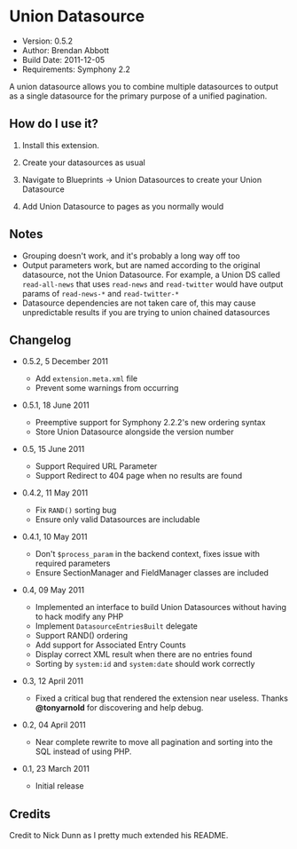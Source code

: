# Union Datasource

* Version: 0.5.2
* Author: Brendan Abbott
* Build Date: 2011-12-05
* Requirements: Symphony 2.2

A union datasource allows you to combine multiple datasources to output as a single datasource for the primary purpose of a unified pagination.

## How do I use it?

1. Install this extension.

2. Create your datasources as usual

3. Navigate to Blueprints -> Union Datasources to create your Union Datasource

4. Add Union Datasource to pages as you normally would

## Notes

* Grouping doesn't work, and it's probably a long way off too
* Output parameters work, but are named according to the original datasource,
not the Union Datasource. For example, a Union DS called `read-all-news` that
uses `read-news` and `read-twitter` would have output params of `read-news-*`
and `read-twitter-*`
* Datasource dependencies are not taken care of, this may cause unpredictable
results if you are trying to union chained datasources

## Changelog

* 0.5.2, 5 December 2011
	* Add `extension.meta.xml` file
	* Prevent some warnings from occurring

* 0.5.1, 18 June 2011
	* Preemptive support for Symphony 2.2.2's new ordering syntax
	* Store Union Datasource alongside the version number

* 0.5, 15 June 2011
	* Support Required URL Parameter
	* Support Redirect to 404 page when no results are found

* 0.4.2, 11 May 2011
	* Fix `RAND()` sorting bug
	* Ensure only valid Datasources are includable

* 0.4.1, 10 May 2011
	* Don't `$process_param` in the backend context, fixes issue with required parameters
	* Ensure SectionManager and FieldManager classes are included

* 0.4, 09 May 2011
	* Implemented an interface to build Union Datasources without having to hack modify any PHP
	* Implement `DatasourceEntriesBuilt` delegate
	* Support RAND() ordering
	* Add support for Associated Entry Counts
	* Display correct XML result when there are no entries found
	* Sorting by `system:id` and `system:date` should work correctly

* 0.3, 12 April 2011
	* Fixed a critical bug that rendered the extension near useless. Thanks **@tonyarnold** for discovering and help debug.

* 0.2, 04 April 2011
	* Near complete rewrite to move all pagination and sorting into the SQL instead of using PHP.

* 0.1, 23 March 2011
	* Initial release

## Credits

Credit to Nick Dunn as I pretty much extended his README.